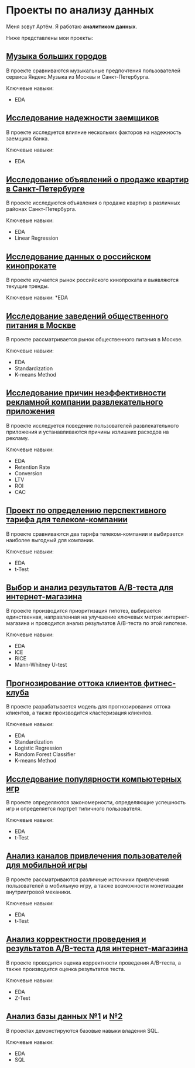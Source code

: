 # Проекты по анализу данных

Меня зовут Артём. Я работаю **аналитиком данных**. 

Ниже представлены мои проекты:
 
## [Музыка больших городов](https://github.com/aafominov96/analytical_projects/blob/main/music_of_big_cities.ipynb)
 
 В проекте сравниваются музыкальные предпочтения пользователей сервиса Яндекс.Музыка из Москвы и Санкт-Петербурга.

 Ключевые навыки:
 * EDA

## [Исследование надежности заемщиков](https://github.com/aafominov96/analytical_projects/blob/main/research_for_credit_scoring_model.ipynb)
 
 В проекте исследуется влияние нескольких факторов на надежность заемщика банка.
 
 Ключевые навыки:
 * EDA
 
## [Исследование объявлений о продаже квартир в Санкт-Петербурге](https://github.com/aafominov96/analytical_projects/blob/main/SPB_real_estate_market.ipynb)
 
 В проекте исследуются объявления о продаже квартир в различных районах Санкт-Петербурга.
 
 Ключевые навыки:
 * EDA
 * Linear Regression
 
## [Исследование данных о российском кинопрокате](https://github.com/aafominov96/analytical_projects/blob/main/russian_film_distribution.ipynb)
 
 В проекте изучается рынок российского кинопроката и выявляются текущие тренды.
 
 Ключевые навыки:
 *EDA
 
## [Исследование заведений общественного питания в Москве](https://github.com/aafominov96/analytical_projects/blob/main/public_catering_in_Moscow.ipynb)
 
В проекте рассматривается рынок общественного питания в Москве.

Ключевые навыки:
* EDA
* Standardization
* K-means Method

## [Исследование причин неэффективности рекламной компании развлекательного приложения](https://github.com/aafominov96/analytical_projects/blob/main/effectiveness_of_a_advertising_company.ipynb)

В проекте исследуется поведение пользователей развлекательного приложения и устанавливаются причины излишних расходов на рекламу.

Ключевые навыки:
* EDA
* Retention Rate
* Conversion
* LTV
* ROI
* CAC

## [Проект по определению перспективного тарифа для телеком-компании](https://github.com/aafominov96/analytical_projects/blob/main/choosing_the_best_tariff.ipynb)

В проекте сравниваются два тарифа телеком-компании и выбирается наиболее выгодный для компании.

Ключевые навыки:
* EDA
* t-Test

## [Выбор и анализ результатов A/B-теста для интернет-магазина](https://github.com/aafominov96/analytical_projects/blob/main/ab_test_for_online_store.ipynb)

В проекте производится приоритизация гипотез, выбирается единственная, направленная на улучшение ключевых метрик интернет-магазина и проводится анализ результатов A/B-теста по этой гипотезе.

Ключевые навыки:
* EDA
* ICE
* RICE
* Mann-Whitney U-test

## [Прогнозирование оттока клиентов фитнес-клуба](https://github.com/aafominov96/analytical_projects/blob/main/ML_in_fitness.ipynb)

В проекте разрабатывается модель для прогнозирования оттока клиентов, а также производится кластеризация клиентов.

Ключевые навыки:
* EDA
* Standardization
* Logistic Regression
* Random Forest Classifier
* K-means Method

## [Исследование популярности компьютерных игр](https://github.com/aafominov96/analytical_projects/blob/main/PC_games_research.ipynb)

В проекте определяются закономерности, определяющие успешность игр и определяется портрет типичного пользователя.

Ключевые навыки:
* EDA
* t-Test

## [Анализ каналов привлечения пользователей для мобильной игры](https://github.com/aafominov96/analytical_projects/blob/main/mobile_game_advertising_sources.ipynb)

В проекте рассматриваются различные источники привлечения пользователей в мобильную игру, а также возможности монетизации внутриигровой механики.

Ключевые навыки:
* EDA
* t-Test

## [Анализ корректности проведения и результатов A/B-теста для интернет-магазина](https://github.com/aafominov96/analytical_projects/blob/main/ab_test_result_analysis.ipynb)

В проекте проводится оценка корректности проведения A/B-теста, а также производится оценка результатов теста.

Ключевые навыки:
* EDA
* Z-Test

## [Анализ базы данных №1](https://github.com/aafominov96/analytical_projects/blob/main/sql_in_python.ipynb) и [№2](https://github.com/aafominov96/analytical_projects/blob/main/sql_in_python_2.ipynb)

В проектах демонстируются базовые навыки владения SQL.

Ключевые навыки:
* EDA
* SQL
 
